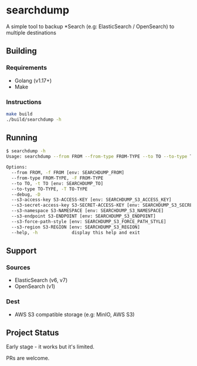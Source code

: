 # searchdump

A simple tool to backup *Search (e.g: ElasticSearch / OpenSearch) to multiple destinations

## Building

### Requirements

- Golang (v1.17+)
- Make

### Instructions

```bash
make build
./build/searchdump -h
```

## Running

```bash
$ searchdump -h
Usage: searchdump --from FROM --from-type FROM-TYPE --to TO --to-type TO-TYPE [--debug] [--s3-access-key S3-ACCESS-KEY] [--s3-secret-access-key S3-SECRET-ACCESS-KEY] [--s3-namespace S3-NAMESPACE] [--s3-endpoint S3-ENDPOINT] [--s3-force-path-style] [--s3-region S3-REGION]

Options:
  --from FROM, -f FROM [env: SEARCHDUMP_FROM]
  --from-type FROM-TYPE, -F FROM-TYPE
  --to TO, -t TO [env: SEARCHDUMP_TO]
  --to-type TO-TYPE, -T TO-TYPE
  --debug, -D
  --s3-access-key S3-ACCESS-KEY [env: SEARCHDUMP_S3_ACCESS_KEY]
  --s3-secret-access-key S3-SECRET-ACCESS-KEY [env: SEARCHDUMP_S3_SECRET_ACCESS_KEY]
  --s3-namespace S3-NAMESPACE [env: SEARCHDUMP_S3_NAMESPACE]
  --s3-endpoint S3-ENDPOINT [env: SEARCHDUMP_S3_ENDPOINT]
  --s3-force-path-style [env: SEARCHDUMP_S3_FORCE_PATH_STYLE]
  --s3-region S3-REGION [env: SEARCHDUMP_S3_REGION]
  --help, -h             display this help and exit
```

## Support

### Sources

- ElasticSearch (v6, v7)
- OpenSearch (v1)

### Dest

- AWS S3 compatible storage (e.g: MinIO, AWS S3)

## Project Status

Early stage - it works but it's limited.  
  
PRs are welcome.